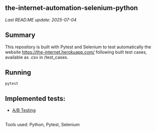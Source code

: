 ## the-internet-automation-selenium-python
_Last READ.ME update: 2025-07-04_

## Summary

This repository is built with Pytest and Selenium to test automatically the website https://the-internet.herokuapp.com/ following built test cases, available as .csv in /test_cases.

## Running

```
pytest
```

## Implemented tests:

- [A/B Testing](https://the-internet.herokuapp.com/abtest)

##
Tools used: Python, Pytest, Selenium
